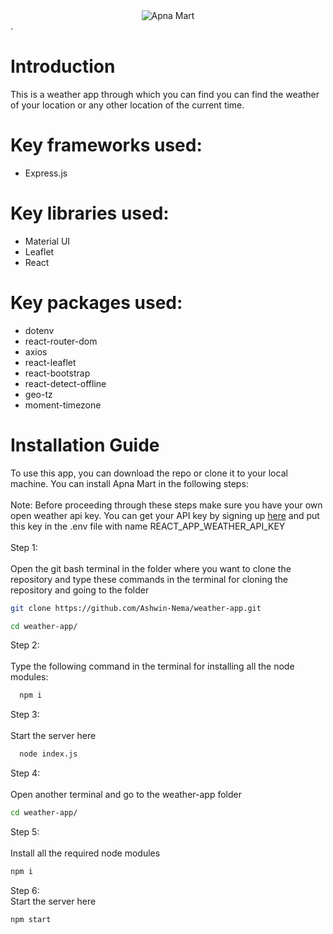 <div style="display:flex; justify-content:center"><img src="https://res.cloudinary.com/ash006/image/upload/v1633761063/weather_icon_sef7ch.png" alt="Apna Mart" /></div>.

# Introduction

This is a weather app through which you can find you can find the weather of your location or any other location of the current time.

# Key frameworks used:
<ul> 
   <li>Express.js </li>
</ul>

# Key libraries used:
<ul>
 <li> Material UI </li>
 <li> Leaflet</li>
 <li>React </li>

</ul>

# Key packages used:
<ul>
<li> dotenv</li>
<li>react-router-dom </li>
<li>axios </li>
<li>react-leaflet </li>
<li> react-bootstrap</li>
<li> react-detect-offline</li>
<li>geo-tz</li>
<li> moment-timezone</li>

</ul>

# Installation Guide
To use this app, you can download the repo or clone it to your local machine. You can install Apna Mart in the following steps:\
\
Note: Before proceeding through these steps make sure you have your own open weather api key. You can get your API key by signing up [here](https://openweathermap.org/) and put this key in the .env file with name REACT_APP_WEATHER_API_KEY\
\
Step 1:\
\
Open the git bash terminal in the folder where you want to clone the repository and type these commands in the terminal for cloning the repository and going to the folder

```bash
git clone https://github.com/Ashwin-Nema/weather-app.git
```

```bash
cd weather-app/
```

Step 2:\
\
Type the following command in the terminal for installing all the node modules:
```bash
  npm i
```

Step 3:\
\
Start the server here 
```bash
  node index.js
```

Step 4:\
\
Open another terminal and go to the weather-app folder
```bash
cd weather-app/
```

Step 5:\
\
Install all the required node modules
```bash
npm i
```

Step 6:\
Start the server here
```bash
npm start
```
